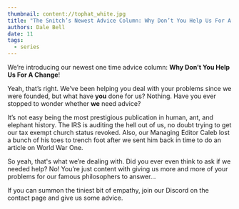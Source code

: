 ```yaml
---
thumbnail: content://tophat_white.jpg
title: "The Snitch’s Newest Advice Column: Why Don’t You Help Us For A Change!"
authors: Dale Bell
date: 11
tags:
  - series
---
```


We’re introducing our newest one time advice column: **Why Don’t You Help Us For A Change**!

Yeah, that’s right. We’ve been helping you deal with your problems since we were founded, but what have **you** done for us? Nothing. Have you ever stopped to wonder whether **we** need advice? 

It’s not easy being the most prestigious publication in human, ant, and elephant history. The IRS is auditing the hell out of us, no doubt trying to get our tax exempt church status revoked. Also, our Managing Editor Caleb lost a bunch of his toes to trench foot after we sent him back in time to do an article on World War One. 

So yeah, that's what we’re dealing with. Did you ever even think to ask if we needed help? No! You’re just content with giving us more and more of your problems for our famous philosophers to answer… 

If you can summon the tiniest bit of empathy, join our Discord on the contact page and give us some advice.
